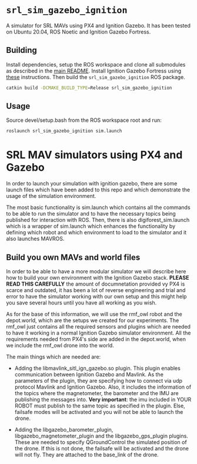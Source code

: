 # `srl_sim_gazebo_ignition`

A simulator for SRL MAVs using PX4 and Ignition Gazebo. It has been tested on
Ubuntu 20.04, ROS Noetic and Ignition Gazebo Fortress.


## Building

Install dependencies, setup the ROS workspace and clone all submodules as
described in the [main README](../README.md). Install Ignition Gazebo Fortress
using [these](https://gazebosim.org/docs/fortress/install) instructions. Then
build the `srl_sim_gazebo_ignition` ROS package.

``` sh
catkin build -DCMAKE_BUILD_TYPE=Release srl_sim_gazebo_ignition
```


## Usage

Source devel/setup.bash from the ROS workspace root and run:

``` sh
roslaunch srl_sim_gazebo_ignition sim.launch
```

# SRL MAV simulators using PX4 and Gazebo

In order to launch your simulation with ignition gazebo, there are some launch files which have been added to this repo and which demonstrate the usage of the simulation environment. 

The most basic functionality is sim.launch which contains all the commands to be able to run the simulator and to have the necessary topics being published for interaction with ROS. Then, there is also digiforest_sim.launch which is a wrapper of sim.launch which enhances the functionality by defining which robot and which environment to load to the simulator and it also launches MAVROS.

## Build you own MAVs and world files

In order to be able to have a more modular simulator we will describe here how to build your own environment with the Ignition Gazebo stack. **PLEASE READ THIS CAREFULLY** the amount of documnetation provided vy PX4 is scarce and outdated, it has been a lot of reverse engineering and trial and error to have the simulator working with our own setup and this might help you save several hours until you have all working as you wish.

As for the base of this information, we will use the rmf_owl robot and the depot.world, which are the setups we created for our experiments. The rmf_owl just contains all the required sensors and plugins which are needed to have it working in a normal Ignition Gazebo simulator environment. All the requirements needed from PX4's side are added in the depot.world, when we include the rmf_owl drone into the world. 

The main things which are needed are: 

* Adding the libmavlink_sitl_ign_gazebo.so plugin. This plugin enables communication between Ignition Gazebo and Mavlink. As the parameters of the plugin, they are specifying how to connect via udp protocol Mavlink and Ignition Gazebo. Also, it includes the information of the topics where the magnetometer, the barometer and the IMU are publishing the messages into. **Very important**: the imu included in YOUR ROBOT must publish to the same topic as specified in the plugin. Else, failsafe modes will be activated and you will not be able to launch the drone. 

* Adding the libgazebo_barometer_plugin, libgazebo_magnetometer_plugin and the libgazebo_gps_plugin plugins. These are needed to specify QGroundControl the simulated position of the drone. If this is not done, the failsafe will be activated and the drone will not fly. They are attached to the base_link of the drone. 
